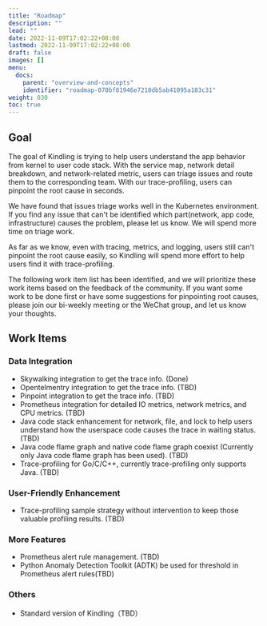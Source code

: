 ```yaml
---
title: "Roadmap"
description: ""
lead: ""
date: 2022-11-09T17:02:22+08:00
lastmod: 2022-11-09T17:02:22+08:00
draft: false
images: []
menu:
  docs:
    parent: "overview-and-concepts"
    identifier: "roadmap-070bf81946e7210db5ab41095a183c31"
weight: 030
toc: true
---
```


## Goal
The goal of Kindling is trying to help users understand the app behavior from kernel to user code stack. With the service map, network detail breakdown, and network-related metric, users can triage issues and route them to the corresponding team. With our trace-profiling, users can pinpoint the root cause in seconds. 

We have found that issues triage works well in the Kubernetes environment. If you find any issue that can't be identified which part(network, app code, infrastructure) causes the problem, please let us know. We will spend more time on triage work.

As far as we know, even with tracing, metrics, and logging, users still can't pinpoint the root cause easily, so Kindling will spend more effort to help users find it with trace-profiling. 

The following work item list has been identified, and we will prioritize these work items based on the feedback of the community. If you want some work to be done first or have some suggestions for pinpointing root causes, please join our bi-weekly meeting or the WeChat group, and let us know your thoughts.

## Work Items
### Data Integration
- Skywalking integration to get the trace info. (Done)
- Opentelmentry integration to get the trace info. (TBD)
- Pinpoint integration to get the trace info. (TBD)
- Prometheus integration for detailed IO metrics, network metrics, and CPU metrics. (TBD)
- Java code stack enhancement for network, file, and lock to help users understand how the userspace code causes the trace in waiting status. (TBD)
- Java code flame graph and native code flame graph coexist (Currently only Java code flame graph has been used). (TBD)
- Trace-profiling for Go/C/C++, currently trace-profiling only supports Java. (TBD)

### User-Friendly Enhancement
- Trace-profiling sample strategy without intervention to keep those valuable profiling results. (TBD)

### More Features
- Prometheus alert rule management. (TBD)
- Python Anomaly Detection Toolkit (ADTK) be used for threshold in Prometheus alert rules(TBD)

### Others
-  Standard version of Kindling（TBD）
